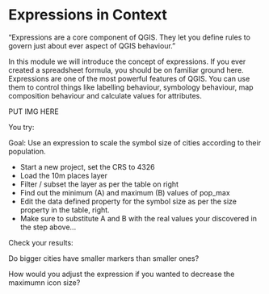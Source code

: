 

Expressions in Context
======================

“Expressions are a core component of QGIS. They let you define rules to govern just
about ever aspect of QGIS behaviour.”

In this module we will introduce the concept of expressions. If you ever created a
spreadsheet formula, you should be on familiar ground here. Expressions are one of the
most powerful features of QGIS. You can use them to control things like labelling
behaviour, symbology behaviour, map composition behaviour and calculate values for
attributes.

PUT IMG HERE

You try:

Goal: Use an expression to scale the symbol size of cities according to their population.
* Start a new project, set the CRS to 4326
* Load the 10m places layer
* Filter / subset the layer as per the table on right
* Find out the minimum (A) and maximum (B) values of pop_max
* Edit the data defined property for the symbol size as per the size property in the table, right.
* Make sure to substitute A and B with the real values your discovered in the step above...


Check your results:

Do bigger cities have smaller markers than smaller ones? 

How would you adjust the expression if you wanted to decrease the maximumn icon size?



